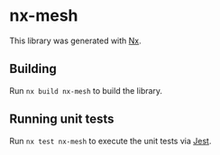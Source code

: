 # nx-mesh

This library was generated with [Nx](https://nx.dev).

## Building

Run `nx build nx-mesh` to build the library.

## Running unit tests

Run `nx test nx-mesh` to execute the unit tests via [Jest](https://jestjs.io).

